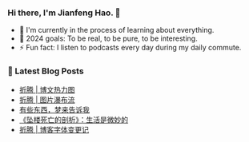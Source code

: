 ### Hi there, I'm Jianfeng Hao. 👋

- 🌱 I'm currently in the process of learning about everything.
- 🥅 2024 goals: To be real, to be pure, to be interesting.
- ⚡ Fun fact: I listen to podcasts every day during my daily commute.

### 📕 Latest Blog Posts
<!-- BLOG-POST-LIST:START -->
- [折腾 | 博文热力图](https://philohao.com/2024/01/20240110/)
- [折腾 | 图片瀑布流](https://philohao.com/2024/01/20240107/)
- [有些东西，梦来告诉我](https://philohao.com/2023/12/20231216/)
- [《坠楼死亡的剖析》：生活是微妙的](https://philohao.com/2023/12/20231209/)
- [折腾 | 博客字体变更记](https://philohao.com/2023/11/20231130/)
<!-- BLOG-POST-LIST:END -->
